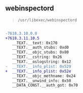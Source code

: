 ## webinspectord

> `/usr/libexec/webinspectord`

```diff

-7618.3.10.0.0
+7618.3.11.10.5
   __TEXT.__text: 0x170
   __TEXT.__auth_stubs: 0xd0
   __TEXT.__objc_stubs: 0x80
   __TEXT.__cstring: 0x26
   __TEXT.__oslogstring: 0x12
-  __TEXT.__info_plist: 0x529
+  __TEXT.__info_plist: 0x52e
   __TEXT.__objc_methname: 0x24
   __TEXT.__unwind_info: 0x50
   __DATA_CONST.__auth_got: 0x70

```
